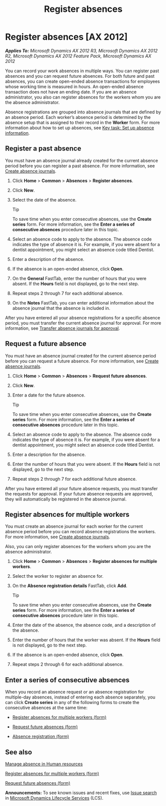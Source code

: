 ﻿---
title: Register absences
TOCTitle: Register absences
ms:assetid: 5452a64b-ff46-4f87-a65c-dca5f5170c46
ms:mtpsurl: https://technet.microsoft.com/en-us/library/Aa548933(v=AX.60)
ms:contentKeyID: 42117757
ms.date: 05/16/2014
mtps_version: v=AX.60
---

# Register absences [AX 2012]


_**Applies To:** Microsoft Dynamics AX 2012 R3, Microsoft Dynamics AX 2012 R2, Microsoft Dynamics AX 2012 Feature Pack, Microsoft Dynamics AX 2012_

You can record your work absences in multiple ways. You can register past absences and you can request future absences. For both future and past absences, you can create open-ended absence transactions for employees whose working time is measured in hours. An open-ended absence transaction does not have an ending date. If you are an absence administrator, you also can register absences for the workers whom you are the absence administrator.

Absence registrations are grouped into absence journals that are defined by an absence period. Each worker’s absence period is determined by the absence setup that is assigned to their record in the **Worker** form. For more information about how to set up absences, see [Key task: Set up absence information](key-task-set-up-absence-information.md).

## Register a past absence

You must have an absence journal already created for the current absence period before you can register a past absence. For more information, see [Create absence journals](create-absence-journals.md).

1.  Click **Home** \> **Common** \> **Absences** \> **Register absences**.

2.  Click **New**.

3.  Select the date of the absence.
    

    > [!TIP]
    > <P>To save time when you enter consecutive absences, use the <STRONG>Create series</STRONG> form. For more information, see the <STRONG>Enter a series of consecutive absences</STRONG> procedure later in this topic.</P>



4.  Select an absence code to apply to the absence. The absence code indicates the type of absence it is. For example, if you were absent for a dentist appointment, you might select an absence code titled Dentist.

5.  Enter a description of the absence.

6.  If the absence is an open-ended absence, click **Open**.

7.  On the **General** FastTab, enter the number of hours that you were absent. If the **Hours** field is not displayed, go to the next step.

8.  Repeat steps 2 through 7 for each additional absence.

9.  On the **Notes** FastTab, you can enter additional information about the absence journal that the absence is included in.

After you have entered all your absence registrations for a specific absence period, you must transfer the current absence journal for approval. For more information, see [Transfer absence journals for approval](transfer-absence-journals-for-approval.md).

## Request a future absence

You must have an absence journal created for the current absence period before you can request a future absence. For more information, see [Create absence journals](create-absence-journals.md).

1.  Click **Home** \> **Common** \> **Absences** \> **Request future absences**.

2.  Click **New**.

3.  Enter a date for the future absence.
    

    > [!TIP]
    > <P>To save time when you enter consecutive absences, use the <STRONG>Create series</STRONG> form. For more information, see the <STRONG>Enter a series of consecutive absences</STRONG> procedure later in this topic.</P>



4.  Select an absence code to apply to the absence. The absence code indicates the type of absence it is. For example, if you were absent for a dentist appointment, you might select an absence code titled Dentist.

5.  Enter a description for the absence.

6.  Enter the number of hours that you were absent. If the **Hours** field is not displayed, go to the next step.

7.  Repeat steps 2 through 7 for each additional future absence.

After you have entered all your future absence requests, you must transfer the requests for approval. If your future absence requests are approved, they will automatically be registered in the absence journal.

## Register absences for multiple workers

You must create an absence journal for each worker for the current absence period before you can record absence registrations the workers. For more information, see [Create absence journals](create-absence-journals.md).

Also, you can only register absences for the workers whom you are the absence administrator.

1.  Click **Home** \> **Common** \> **Absences** \> **Register absences for multiple workers**.

2.  Select the worker to register an absence for.

3.  On the **Absence registration details** FastTab, click **Add**.
    

    > [!TIP]
    > <P>To save time when you enter consecutive absences, use the <STRONG>Create series</STRONG> form. For more information, see the <STRONG>Enter a series of consecutive absences</STRONG> procedure later in this topic.</P>



4.  Enter the date of the absence, the absence code, and a description of the absence.

5.  Enter the number of hours that the worker was absent. If the **Hours** field is not displayed, go to the next step.

6.  If the absence is an open-ended absence, click **Open**.

7.  Repeat steps 2 through 6 for each additional absence.

## Enter a series of consecutive absences

When you record an absence request or an absence registration for multiple-day absences, instead of entering each absence separately, you can click **Create series** in any of the following forms to create the consecutive absences at the same time:

  - [Register absences for multiple workers (form)](https://technet.microsoft.com/en-us/library/aa554509\(v=ax.60\))

  - [Request future absences (form)](https://technet.microsoft.com/en-us/library/aa556621\(v=ax.60\))

  - [Absence registration (form)](https://technet.microsoft.com/en-us/library/aa585058\(v=ax.60\))

## See also

[Manage absence in Human resources](manage-absence-in-human-resources.md)

[Register absences for multiple workers (form)](https://technet.microsoft.com/en-us/library/aa554509\(v=ax.60\))

[Request future absences (form)](https://technet.microsoft.com/en-us/library/aa556621\(v=ax.60\))

  
**Announcements:** To see known issues and recent fixes, use [Issue search](http://go.microsoft.com/fwlink/?linkid=389258) in [Microsoft Dynamics Lifecycle Services](http://go.microsoft.com/fwlink/?linkid=306505) (LCS).


